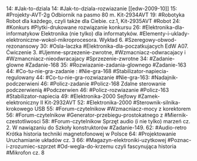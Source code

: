 14: #Jak-to-dziala 
14: #Jak-to-dziala-rozwiazanie [[edw-2009-10]]
15: #Projekty-AVT-2g Odbiornik na pasmo 80 m. Kit-2934AVT
19: #Robotyka Robot dla każdego, czyli także dla Ciebie. cz.1, Kit-2935AVT #Robot
24: #Konkurs #Plytki-drukowane rozwiązanie konkursu
26: #Elektronika-dla-informatykow Elektronika (nie tylko) dla informatyków. #Elementy-i-uklady-elektroniczne-wokol-mikroprocesora. Wykład 6. #Szeregowy-obwod-rezonansowy
30: #Osla-laczka #Elektronika-dla-poczatkujacych EdW A07. Ćwiczenie 3. #Ujemne-sprzezenie-zwrotne, #Wzmacniacz-odwracajacy i #Wzmancniacz-nieodwracajacy #Sprzezenie-zwrotne 
34: #Zadanie-glowne #Zadanie-168
35: #Rozwiazanie-zadania-glownego #Zadanie-163
44: #Co-tu-nie-gra-zadanie :  #Nie-gra-168 #Stabilizator-napiecia-regulowany
44: #Co-tu-nie-gra-rozwiazanie #Nie-gra-163: #Nadajnik-podczerwieni
46: #Policz-zadanie #Policz-168 Zdalne sterowanie podczerwienią #Podczerwien
46: #Policz-rozwiazanie #Policz-163 #Stabilizator-napiecia
49: #Elektronika-2000 Sejfowy #Zamek-elektroniczny II Kit-2932AVT
52: #Elektronika-2000 #Sterownik-silnika-krokowego USB
55: #Forum-czytelnikow #Wzmacniacz-mocy z korektorem
56: #Forum-czytelnikow #Generator-przebiegu-prostokatnego z #Miernik-czestotliwosci
58: #Forum-czytelnikow Sprzęt audio (i nie tylko) marzeń cz. 2. W nawiązaniu do Szkoły konstruktorów #Zadanie-149.
62: #Audio-retro Krótka historia techniki magnetofonowej w Polsce
64: #Projektowanie Uruchamianie układów cz. 3
66: #Magazyn-elektroniki-uzytkowej #Poznac-i-zrozumiec-szprzet #Od-wegla-do-krzemu czyli fascynująca historia #Mikrofon cz. 8
